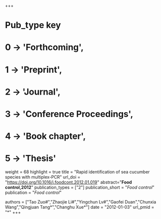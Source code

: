 +++
# Pub_type key
# 0 -> 'Forthcoming',
# 1 -> 'Preprint',
# 2 -> 'Journal',
# 3 -> 'Conference Proceedings',
# 4 -> 'Book chapter',
# 5 -> 'Thesis'

weight = 68
highlight = true
title = "Rapid identification of sea cucumber species with multiplex-PCR"
url_doi = "https://doi.org/10.1016/j.foodcont.2012.01.019"
abstract="**Food control,2012**"
publication_types = ["2"]
publication_short = "*Food control*"
publication = "*Food control*"

authors = ["Tao Zuo#","Zhaojie Li#","Yingchun Lv#","Gaofei Duan","Chunxia Wang","Qingjuan Tang*","Changhu Xue*"]
date = "2012-01-03"
url_pmid = "*"
+++
